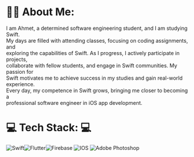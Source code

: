 # 👨‍💻 About Me:
I am Ahmet, a determined software engineering student, and I am studying Swift. <br>My days are filled with attending classes, focusing on coding assignments, and <br>exploring the capabilities of Swift. As I progress, I actively participate in projects, <br>collaborate with fellow students, and engage in Swift communities. My passion for <br>Swift motivates me to achieve success in my studies and gain real-world experience. <br>Every day, my competence in Swift grows, bringing me closer to becoming a <br>professional software engineer in iOS app development.


# 💻 Tech Stack: 💻
![Swift](https://img.shields.io/badge/swift-F54A2A?style=for-the-badge&logo=swift&logoColor=white)![Flutter](https://img.shields.io/badge/Flutter-%2302569B.svg?style=for-the-badge&logo=Flutter&logoColor=white)![Firebase](https://img.shields.io/badge/firebase-%23039BE5.svg?style=for-the-badge&logo=firebase) 
![IOS](https://img.shields.io/badge/IOS-%2320232a.svg?style=for-the-badge&logo=apple&logoColor=white) ![Adobe Photoshop](https://img.shields.io/badge/adobephotoshop-%2331A8FF.svg?style=for-the-badge&logo=adobephotoshop&logoColor=white)

<!-- Proudly created with GPRM ( https://gprm.itsvg.in ) -->
